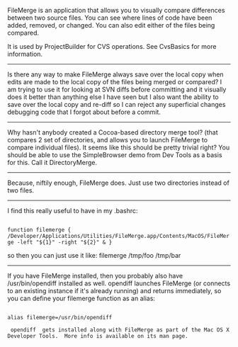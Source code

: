 FileMerge is an application that allows you to visually compare differences between two source files.  You can see where lines of code have been added, removed, or changed.  You can also edit either of the files being compared.

It is used by ProjectBuilder for CVS operations.  See CvsBasics for more information.

----

Is there any way to make FileMerge always save over the local copy when edits are made to the local copy of the files being merged or compared?  I am trying to use it for looking at SVN diffs before committing and it visually does it better than anything else I have seen but I also want the ability to save over the local copy and re-diff so I can reject any superficial changes debugging code that I forgot about before a commit.

----

Why hasn't anybody created a Cocoa-based directory merge tool? (that compares 2 set of directories, and allows you to launch FileMerge to compare individual files).  It seems like this should be pretty trivial right?  You should be able to use the SimpleBrowser demo from Dev Tools as a basis for this. Call it DirectoryMerge.

----
Because, niftily enough, FileMerge does. Just use two directories instead of two files.


----
I find this really useful to have in my .bashrc:

<code>
function filemerge { /Developer/Applications/Utilities/FileMerge.app/Contents/MacOS/FileMerge -left "${1}" -right "${2}" & }
</code>

so then you can just use it like:      filemerge /tmp/foo /tmp/bar 

----
If you have FileMerge installed, then you probably also have      /usr/bin/opendiff  installed as well.       opendiff  launches FileMerge (or connects to an existing instance if it's already running) and returns immediately, so you can define your      filemerge  function as an alias:

<code>
alias filemerge=/usr/bin/opendiff
</code>

     opendiff  gets installed along with FileMerge as part of the Mac OS X Developer Tools.  More info is available on its man page.
